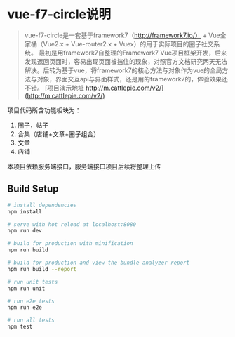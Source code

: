 # vue-f7-circle说明

> vue-f7-circle是一套基于framework7（http://framework7.io/） + Vue全家桶（Vue2.x + Vue-router2.x + Vuex）的用于实际项目的圈子社交系统。
> 最初是用framework7自整理的Framework7 Vue项目框架开发，后来发现返回页面时，容易出现页面被挡住的现象，对照官方文档研究两天无法解决。后转为基于vue，将framework7的核心方法与对象作为vue的全局方法与对象，界面交互api与界面样式，还是用的framework7的，体验效果还不错。
> [项目演示地址 http://m.cattlepie.com/v2/](http://m.cattlepie.com/v2/)

项目代码所含功能板块为：
1. 圈子，帖子
2. 合集（店铺+文章+圈子组合）
3. 文章
4. 店铺

本项目依赖服务端接口，服务端接口项目后续将整理上传

## Build Setup

``` bash
# install dependencies
npm install

# serve with hot reload at localhost:8080
npm run dev

# build for production with minification
npm run build

# build for production and view the bundle analyzer report
npm run build --report

# run unit tests
npm run unit

# run e2e tests
npm run e2e

# run all tests
npm test
```


